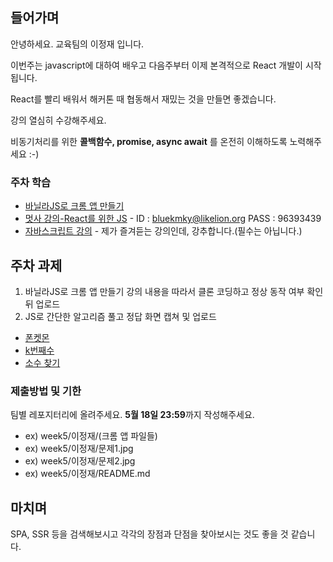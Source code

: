 ## 들어가며
안녕하세요. 교육팀의 이정재 입니다.

이번주는 javascript에 대하여 배우고 다음주부터 이제 본격적으로 React 개발이 시작됩니다. 

React를 빨리 배워서 해커톤 때 협동해서 재밌는 것을 만들면 좋겠습니다.

강의 열심히 수강해주세요.

비동기처리를 위한 **콜백함수, promise, async await** 를 온전히 이해하도록 노력해주세요 :-)

### 주차 학습
- [바닐라JS로 크롬 앱 만들기](https://nomadcoders.co/javascript-for-beginners)
- [멋사 강의-React를 위한 JS](https://classlion.net/) - ID : bluekmky@likelion.org   PASS : 96393439 
- [자바스크립트 강의](https://www.youtube.com/watch?v=wcsVjmHrUQg&list=PLv2d7VI9OotTVOL4QmPfvJWPJvkmv6h-2) - 제가 즐겨듣는 강의인데, 강추합니다.(필수는 아닙니다.)

## 주차 과제
1. 바닐라JS로 크롬 앱 만들기 강의 내용을 따라서 클론 코딩하고 정상 동작 여부 확인 뒤 업로드
2. JS로 간단한 알고리즘 풀고 정답 화면 캡쳐 및 업로드
- [폰켓몬](https://programmers.co.kr/learn/courses/30/lessons/1845)
- [k번째수](https://programmers.co.kr/learn/courses/30/lessons/42748)
- [소수 찾기](https://programmers.co.kr/learn/courses/30/lessons/12921)

### 제출방법 및 기한
팀별 레포지터리에 올려주세요.
**5월 18일 23:59**까지 작성해주세요.
- ex) week5/이정재/(크롬 앱 파일들)
- ex) week5/이정재/문제1.jpg
- ex) week5/이정재/문제2.jpg
- ex) week5/이정재/README.md

## 마치며
SPA, SSR 등을 검색해보시고 각각의 장점과 단점을 찾아보시는 것도 좋을 것 같습니다.

